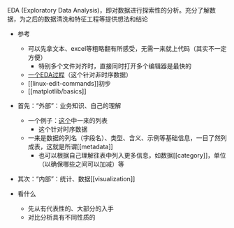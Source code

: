 EDA (Exploratory Data Analysis)，即对数据进行探索性的分析。充分了解数据，为之后的数据清洗和特征工程等提供想法和结论
- 参考
  - 可以先拿文本、excel等粗略翻有所感受，无需一来就上代码（其实不一定方便）
    - 特别多个文件对齐时，直接同时打开多个编辑器是最快的
  - [一个EDA过程](https://blog.csdn.net/AvenueCyy/article/details/104405747)（这个针对非时序数据）
  - [[linux-edit-commands]]初步
  - [[matplotlib/basics]]
- 首先：“外部”：业务知识、自己的理解
  - 一个例子：[这个](https://blog.csdn.net/weixin_42033491/article/details/108104305)中一来的列表
    - 这个针对时序数据
  - 一来是数据的列名（字段名）、类型、含义、示例等基础信息，一目了然列成表，这就是所谓[[metadata]]
    - 也可以根据自己理解往表中列入更多信息，如数据[[category]]，单位（以确保哪些之间可以加减）等
- 其次：“内部”：统计、数据[[visualization]]

- 看什么
  - 先从有代表性的、大部分的入手
  - 对比分析具有不同性质的